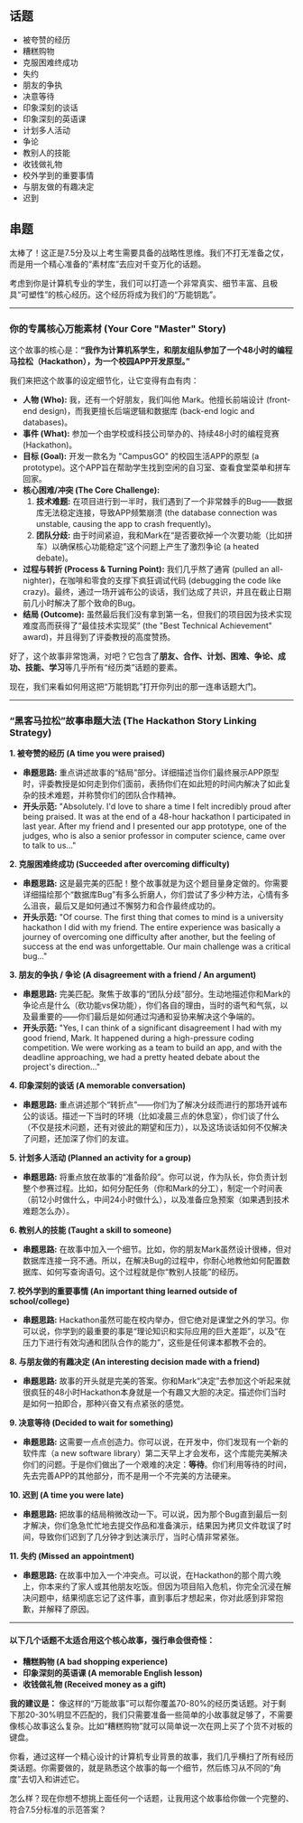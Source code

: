## 话题

- 被夸赞的经历
- 糟糕购物
- 克服困难终成功
- 失约
- 朋友的争执
- 决意等待
- 印象深刻的谈话
- 印象深刻的英语课
- 计划多人活动
- 争论
- 教别人的技能
- 收钱做礼物
- 校外学到的重要事情
- 与朋友做的有趣决定
- 迟到

## 串题
太棒了！这正是7.5分及以上考生需要具备的战略性思维。我们不打无准备之仗，而是用一个精心准备的“素材库”去应对千变万化的话题。

考虑到你是计算机专业的学生，我们可以打造一个非常真实、细节丰富、且极具“可塑性”的核心经历。这个经历将成为我们的“万能钥匙”。

---

### 你的专属核心万能素材 (Your Core "Master" Story)

这个故事的核心是：**“我作为计算机系学生，和朋友组队参加了一个48小时的编程马拉松（Hackathon），为一个校园APP开发原型。”**

我们来把这个故事的设定细节化，让它变得有血有肉：

* **人物 (Who):** 我，还有一个好朋友，我们叫他 Mark。他擅长前端设计 (front-end design)，而我更擅长后端逻辑和数据库 (back-end logic and databases)。
* **事件 (What):** 参加一个由学校或科技公司举办的、持续48小时的编程竞赛 (Hackathon)。
* **目标 (Goal):** 开发一款名为 "CampusGO" 的校园生活APP的原型 (a prototype)。这个APP旨在帮助学生找到空闲的自习室、查看食堂菜单和拼车回家。
* **核心困难/冲突 (The Core Challenge):**
    1.  **技术难题:** 在项目进行到一半时，我们遇到了一个非常棘手的Bug——数据库无法稳定连接，导致APP频繁崩溃 (the database connection was unstable, causing the app to crash frequently)。
    2.  **团队分歧:** 由于时间紧迫，我和Mark在“是否要砍掉一个次要功能（比如拼车）以确保核心功能稳定”这个问题上产生了激烈争论 (a heated debate)。
* **过程与转折 (Process & Turning Point):** 我们几乎熬了通宵 (pulled an all-nighter)，在咖啡和零食的支撑下疯狂调试代码 (debugging the code like crazy)。最终，通过一场开诚布公的谈话，我们达成了共识，并且在截止日期前几小时解决了那个致命的Bug。
* **结局 (Outcome):** 虽然最后我们没有拿到第一名，但我们的项目因为技术实现难度高而获得了“最佳技术实现奖” (the "Best Technical Achievement" award)，并且得到了评委教授的高度赞扬。

好了，这个故事非常饱满，对吧？它包含了**朋友、合作、计划、困难、争论、成功、技能、学习**等几乎所有“经历类”话题的要素。

现在，我们来看如何用这把“万能钥匙”打开你列出的那一连串话题大门。

---

### “黑客马拉松”故事串题大法 (The Hackathon Story Linking Strategy)

**1. 被夸赞的经历 (A time you were praised)**
* **串题思路:** 重点讲述故事的“结局”部分。详细描述当你们最终展示APP原型时，评委教授是如何走到你们面前，表扬你们在如此短的时间内解决了如此复杂的技术难题，并称赞你们的团队合作精神。
* **开头示范:** "Absolutely. I'd love to share a time I felt incredibly proud after being praised. It was at the end of a 48-hour hackathon I participated in last year. After my friend and I presented our app prototype, one of the judges, who is also a senior professor in computer science, came over to talk to us..."

**2. 克服困难终成功 (Succeeded after overcoming difficulty)**
* **串题思路:** 这是最完美的匹配！整个故事就是为这个题目量身定做的。你需要详细描绘那个“数据库Bug”有多么折磨人，你们尝试了多少种方法，心情有多么沮丧，最后又是如何通过不懈努力和合作最终成功的。
* **开头示范:** "Of course. The first thing that comes to mind is a university hackathon I did with my friend. The entire experience was basically a journey of overcoming one difficulty after another, but the feeling of success at the end was unforgettable. Our main challenge was a critical bug..."

**3. 朋友的争执 / 争论 (A disagreement with a friend / An argument)**
* **串题思路:** 完美匹配。聚焦于故事的“团队分歧”部分。生动地描述你和Mark的争论点是什么（砍功能vs保功能），你们各自的理由，当时的语气和气氛，以及最重要的——你们最后是如何通过沟通和妥协来解决这个争端的。
* **开头示范:** "Yes, I can think of a significant disagreement I had with my good friend, Mark. It happened during a high-pressure coding competition. We were working as a team to build an app, and with the deadline approaching, we had a pretty heated debate about the project's direction..."

**4. 印象深刻的谈话 (A memorable conversation)**
* **串题思路:** 重点讲述那个“转折点”——你们为了解决分歧而进行的那场开诚布公的谈话。描述一下当时的环境（比如凌晨三点的休息室），你们谈了什么（不仅是技术问题，还有对彼此的期望和压力），以及这场谈话如何不仅解决了问题，还加深了你们的友谊。

**5. 计划多人活动 (Planned an activity for a group)**
* **串题思路:** 将重点放在故事的“准备阶段”。你可以说，作为队长，你负责计划整个参赛过程。比如，如何分配任务（你和Mark的分工），制定一个时间表（前12小时做什么，中间24小时做什么），以及准备应急预案（如果遇到技术难题怎么办）。

**6. 教别人的技能 (Taught a skill to someone)**
* **串题思路:** 在故事中加入一个细节。比如，你的朋友Mark虽然设计很棒，但对数据库连接一窍不通。所以，在解决Bug的过程中，你耐心地教他如何配置数据库、如何写查询语句。这个过程就是你“教别人技能”的经历。

**7. 校外学到的重要事情 (An important thing learned outside of school/college)**
* **串题思路:** Hackathon虽然可能在校内举办，但它绝对是课堂之外的学习。你可以说，你学到的最重要的事是“理论知识和实际应用的巨大差距”，以及“在压力下进行有效沟通和团队合作的能力”，这些是任何课本都教不会的。

**8. 与朋友做的有趣决定 (An interesting decision made with a friend)**
* **串题思路:** 故事的开头就是完美的答案。你和Mark“决定”去参加这个听起来就很疯狂的48小时Hackathon本身就是一个有趣又大胆的决定。描述你们当时是如何一拍即合，那种兴奋又有点紧张的感觉。

**9. 决意等待 (Decided to wait for something)**
* **串题思路:** 这需要一点点创造力。你可以说，在开发中，你们发现有一个新的软件库（a new software library）第二天早上才会发布，这个库能完美解决你们的问题。于是你们做出了一个艰难的决定：**等待**。你们利用等待的时间，先去完善APP的其他部分，而不是用一个不完美的方法硬来。

**10. 迟到 (A time you were late)**
* **串题思路:** 把故事的结局稍微改动一下。可以说，因为那个Bug直到最后一刻才解决，你们急急忙忙地去提交作品和准备演示，结果因为拷贝文件耽误了时间，导致你们迟到了几分钟才到达演示厅，当时心情非常紧张。

**11. 失约 (Missed an appointment)**
* **串题思路:** 在故事中加入一个冲突点。可以说，在Hackathon的那个周六晚上，你本来约了家人或其他朋友吃饭。但因为项目陷入危机，你完全沉浸在解决问题中，结果彻底忘记了这件事，直到事后才想起来，你对此感到非常抱歉，并解释了原因。

---
#### 以下几个话题不太适合用这个核心故事，强行串会很奇怪：

* **糟糕购物 (A bad shopping experience)**
* **印象深刻的英语课 (A memorable English lesson)**
* **收钱做礼物 (Received money as a gift)**

**我的建议是：** 像这样的“万能故事”可以帮你覆盖70-80%的经历类话题。对于剩下那20-30%明显不匹配的，我们只需要准备一些简单的小故事就足够了，不需要像核心故事这么复杂。比如“糟糕购物”就可以简单说一次在网上买了个货不对板的键盘。

你看，通过这样一个精心设计的计算机专业背景的故事，我们几乎横扫了所有经历类话题。你需要做的，就是熟悉这个故事的每一个细节，然后练习从不同的“角度”去切入和讲述它。

怎么样？现在你想不想挑上面任何一个话题，让我用这个故事给你做一个完整的、符合7.5分标准的示范答案？